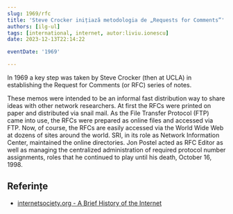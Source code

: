 ```yaml
---
slug: 1969/rfc
title: 'Steve Crocker inițiază metodologia de „Requests for Comments”'
authors: [ilg-ul]
tags: [international, internet, autor:liviu.ionescu]
date: 2023-12-13T22:14:22

eventDate: '1969'

---
```


In 1969 a key step was taken by Steve Crocker (then at UCLA) in establishing the Request for Comments (or RFC) series of notes.

<!-- truncate -->

These memos were intended to be an informal fast distribution way to share ideas with other network researchers. At first the RFCs were printed on paper and distributed via snail mail. As the File Transfer Protocol (FTP) came into use, the RFCs were prepared as online files and accessed via FTP. Now, of course, the RFCs are easily accessed via the World Wide Web at dozens of sites around the world. SRI, in its role as Network Information Center, maintained the online directories. Jon Postel acted as RFC Editor as well as managing the centralized administration of required protocol number assignments, roles that he continued to play until his death, October 16, 1998.

## Referințe

- [internetsociety.org - A Brief History of the Internet](https://www.internetsociety.org/internet/history-internet/brief-history-internet/)
